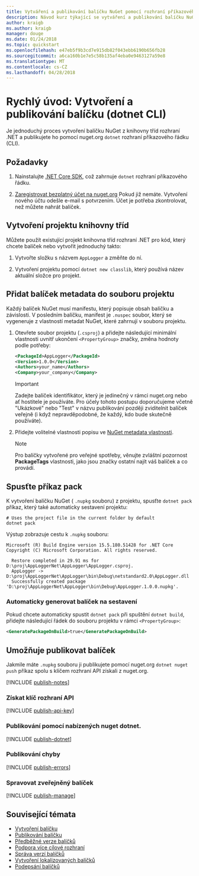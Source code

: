 ```yaml
---
title: Vytváření a publikování balíčku NuGet pomocí rozhraní příkazového řádku dotnet.
description: Návod kurz týkající se vytváření a publikování balíčku NuGet pomocí rozhraní .NET Core příkazového řádku, dotnet.
author: kraigb
ms.author: kraigb
manager: douge
ms.date: 01/24/2018
ms.topic: quickstart
ms.openlocfilehash: e47eb5f9b3cd7e915db82f043ebb6190b656fb28
ms.sourcegitcommit: a6ca160b1e7e5c58b135af4eba0e9463127a59e8
ms.translationtype: MT
ms.contentlocale: cs-CZ
ms.lasthandoff: 04/28/2018
---
```

# <a name="quickstart-create-and-publish-a-package-dotnet-cli"></a>Rychlý úvod: Vytvoření a publikování balíčku (dotnet CLI)

Je jednoduchý proces vytvoření balíčku NuGet z knihovny tříd rozhraní .NET a publikujete ho pomocí nuget.org `dotnet` rozhraní příkazového řádku (CLI).

## <a name="prerequisites"></a>Požadavky

1. Nainstalujte [.NET Core SDK](https://www.microsoft.com/net/download/), což zahrnuje `dotnet` rozhraní příkazového řádku.

1. [Zaregistrovat bezplatný účet na nuget.org](https://www.nuget.org/users/account/LogOn?returnUrl=%2F) Pokud již nemáte. Vytvoření nového účtu odešle e-mail s potvrzením. Účet je potřeba zkontrolovat, než můžete nahrát balíček.

## <a name="create-a-class-library-project"></a>Vytvoření projektu knihovny tříd

Můžete použít existující projekt knihovna tříd rozhraní .NET pro kód, který chcete balíček nebo vytvořit jednoduchý takto:

1. Vytvořte složku s názvem `AppLogger` a změňte do ní.

1. Vytvoření projektu pomocí `dotnet new classlib`, který používá název aktuální složce pro projekt.

## <a name="add-package-metadata-to-the-project-file"></a>Přidat balíček metadata do souboru projektu

Každý balíček NuGet musí manifestu, který popisuje obsah balíčku a závislosti. V posledním balíčku, manifest je `.nuspec` soubor, který se vygeneruje z vlastností metadat NuGet, které zahrnují v souboru projektu.

1. Otevřete soubor projektu (`.csproj`) a přidejte následující minimální vlastnosti uvnitř ukončení `<PropertyGroup>` značky, změna hodnoty podle potřeby:

    ```xml
    <PackageId>AppLogger</PackageId>
    <Version>1.0.0</Version>
    <Authors>your_name</Authors>
    <Company>your_company</Company>
    ```

    > [!Important]
    > Zadejte balíček identifikátor, který je jedinečný v rámci nuget.org nebo ať hostitele je používáte. Pro účely tohoto postupu doporučujeme včetně "Ukázkové" nebo "Test" v názvu publikování později zviditelnit balíček veřejně (i když nepravděpodobné, že každý, kdo bude skutečně používáte).

1. Přidejte volitelné vlastnosti popisu ve [NuGet metadata vlastnosti](/dotnet/core/tools/csproj#nuget-metadata-properties).

    > [!Note]
    > Pro balíčky vytvořené pro veřejné spotřeby, věnujte zvláštní pozornost **PackageTags** vlastnosti, jako jsou značky ostatní najít váš balíček a co provádí.

## <a name="run-the-pack-command"></a>Spusťte příkaz pack

K vytvoření balíčku NuGet ( `.nupkg` souboru) z projektu, spusťte `dotnet pack` příkaz, který také automaticky sestavení projektu:

```cli
# Uses the project file in the current folder by default
dotnet pack
```

Výstup zobrazuje cestu k `.nupkg` souboru:

```output
Microsoft (R) Build Engine version 15.5.180.51428 for .NET Core
Copyright (C) Microsoft Corporation. All rights reserved.

  Restore completed in 29.91 ms for D:\proj\AppLoggerNet\AppLogger\AppLogger.csproj.
  AppLogger -> D:\proj\AppLoggerNet\AppLogger\bin\Debug\netstandard2.0\AppLogger.dll
  Successfully created package 'D:\proj\AppLoggerNet\AppLogger\bin\Debug\AppLogger.1.0.0.nupkg'.
```

### <a name="automatically-generate-package-on-build"></a>Automaticky generovat balíček na sestavení

Pokud chcete automaticky spustit `dotnet pack` při spuštění `dotnet build`, přidejte následující řádek do souboru projektu v rámci `<PropertyGroup>`:

```xml
<GeneratePackageOnBuild>true</GeneratePackageOnBuild>
```

## <a name="publish-the-package"></a>Umožňuje publikovat balíček

Jakmile máte `.nupkg` souboru ji publikujete pomocí nuget.org `dotnet nuget push` příkaz spolu s klíčem rozhraní API získali z nuget.org.

[!INCLUDE [publish-notes](includes/publish-notes.md)]

### <a name="acquire-your-api-key"></a>Získat klíč rozhraní API

[!INCLUDE [publish-api-key](includes/publish-api-key.md)]

### <a name="publish-with-dotnet-nuget-push"></a>Publikování pomocí nabízených nuget dotnet.

[!INCLUDE [publish-dotnet](includes/publish-dotnet.md)]

### <a name="publish-errors"></a>Publikování chyby

[!INCLUDE [publish-errors](includes/publish-errors.md)]

### <a name="manage-the-published-package"></a>Spravovat zveřejněný balíček

[!INCLUDE [publish-manage](includes/publish-manage.md)]

## <a name="related-topics"></a>Související témata

- [Vytvoření balíčku](../create-packages/creating-a-package.md)
- [Publikování balíčku](../create-packages/publish-a-package.md)
- [Předběžné verze balíčků](../create-packages/Prerelease-Packages.md)
- [Podpora více cílové rozhraní](../create-packages/supporting-multiple-target-frameworks.md)
- [Správa verzí balíčků](../reference/package-versioning.md)
- [Vytvoření lokalizovaných balíčků](../create-packages/creating-localized-packages.md)
- [Podepsání balíčků](../create-packages/Sign-a-package.md)
